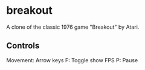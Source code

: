 # breakout
A clone of the classic 1976 game "Breakout" by Atari.

## Controls
Movement: Arrow keys
F: Toggle show FPS
P: Pause
